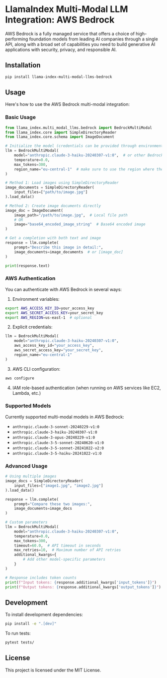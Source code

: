# LlamaIndex Multi-Modal LLM Integration: AWS Bedrock

AWS Bedrock is a fully managed service that offers a choice of high-performing foundation models from leading AI companies through a single API, along with a broad set of capabilities you need to build generative AI applications with security, privacy, and responsible AI.

## Installation

```bash
pip install llama-index-multi-modal-llms-bedrock
```

## Usage

Here's how to use the AWS Bedrock multi-modal integration:

### Basic Usage

```python
from llama_index.multi_modal_llms.bedrock import BedrockMultiModal
from llama_index.core import SimpleDirectoryReader
from llama_index.core.schema import ImageDocument

# Initialize the model (credentials can be provided through environment variables)
llm = BedrockMultiModal(
    model="anthropic.claude-3-haiku-20240307-v1:0",  # or other Bedrock multi-modal models
    temperature=0.0,
    max_tokens=300,
    region_name="eu-central-1"  # make sure to use the region where the model access is granted
)

# Method 1: Load images using SimpleDirectoryReader
image_documents = SimpleDirectoryReader(
    input_files=["path/to/image.jpg"]
).load_data()

# Method 2: Create image documents directly
image_doc = ImageDocument(
    image_path="/path/to/image.jpg",  # Local file path
    # OR
    image="base64_encoded_image_string"  # Base64 encoded image
)

# Get a completion with both text and image
response = llm.complete(
    prompt="Describe this image in detail:",
    image_documents=image_documents  # or [image_doc]
)

print(response.text)
```

### AWS Authentication

You can authenticate with AWS Bedrock in several ways:

1. Environment variables:
```bash
export AWS_ACCESS_KEY_ID=your_access_key
export AWS_SECRET_ACCESS_KEY=your_secret_key
export AWS_REGION=us-east-1  # optional
```

2. Explicit credentials:
```python
llm = BedrockMultiModal(
    model="anthropic.claude-3-haiku-20240307-v1:0",
    aws_access_key_id="your_access_key",
    aws_secret_access_key="your_secret_key",
    region_name="eu-central-1"
)
```

3. AWS CLI configuration:
```bash
aws configure
```

4. IAM role-based authentication (when running on AWS services like EC2, Lambda, etc.)

### Supported Models

Currently supported multi-modal models in AWS Bedrock:

- `anthropic.claude-3-sonnet-20240229-v1:0`
- `anthropic.claude-3-haiku-20240307-v1:0`
- `anthropic.claude-3-opus-20240229-v1:0`
- `anthropic.claude-3-5-sonnet-20240620-v1:0`
- `anthropic.claude-3-5-sonnet-20241022-v2:0`
- `anthropic.claude-3-5-haiku-20241022-v1:0`

### Advanced Usage

```python
# Using multiple images
image_docs = SimpleDirectoryReader(
    input_files=["image1.jpg", "image2.jpg"]
).load_data()

response = llm.complete(
    prompt="Compare these two images:",
    image_documents=image_docs
)

# Custom parameters
llm = BedrockMultiModal(
    model="anthropic.claude-3-haiku-20240307-v1:0",
    temperature=0.0,
    max_tokens=300,
    timeout=60.0,  # API timeout in seconds
    max_retries=10,  # Maximum number of API retries
    additional_kwargs={
        # Add other model-specific parameters
    }
)

# Response includes token counts
print(f"Input tokens: {response.additional_kwargs['input_tokens']}")
print(f"Output tokens: {response.additional_kwargs['output_tokens']}")
```

## Development

To install development dependencies:

```bash
pip install -e ".[dev]"
```

To run tests:

```bash
pytest tests/
```

## License

This project is licensed under the MIT License. 